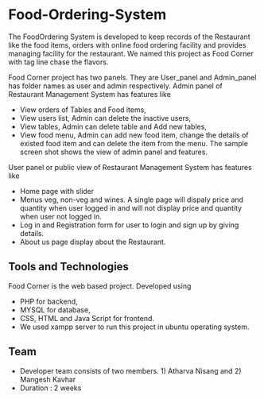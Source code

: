 # Food-Ordering-System
The FoodOrdering  System is developed to keep records of the Restaurant like the food items, orders with online food ordering facility and provides managing facility for the restaurant.  We named this project as Food Corner with tag line chase the flavors.

Food Corner project has two panels. They are User_panel and Admin_panel has folder names as user and admin respectively.
Admin panel of Restaurant Management System has features like 
* View orders of Tables and Food items,
* View users list, Admin can delete the inactive users,
* View tables, Admin can delete table and Add new tables,
* View food menu, Admin can add new food item, change the details of existed food item and can delete the item from the menu.
The sample screen shot shows the view of admin panel and features.

User panel or public view of Restaurant Management System has features like
* Home page with slider
* Menus veg, non-veg and wines. A single page will dispaly price and quantity when user logged in and will not display price and quantity when user not logged in.
* Log in and Registration form for user to login and sign up by giving details.
* About us page display about the Restaurant.

## Tools and Technologies
Food Corner is the web based project. Developed using 
* PHP for backend,
* MYSQL for database,
* CSS, HTML and Java Script for frontend.
* We used xampp server to run this project in ubuntu operating system.

## Team
* Developer team consists of two members. 1) Atharva Nisang and 2) Mangesh Kavhar
* Duration : 2 weeks
